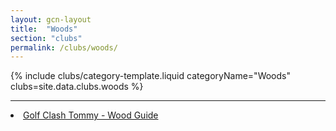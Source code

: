 ```yaml
---
layout: gcn-layout
title:  "Woods"
section: "clubs"
permalink: /clubs/woods/
---
```


{% include clubs/category-template.liquid categoryName="Woods" clubs=site.data.clubs.woods %}

<hr class="hr-text" data-content="Resources">

<div class="row">
  <div class="col-md-6 col-md-offset-3 col-sm-12">
    <div class="list-group">
      <li class="list-group-item gcn-resource text-small">
        <a href="https://youtu.be/kV8aYaQ0l8I" target="_blank" rel="noopener">
          <i class="fab fa-youtube text-youtube fa-lg" aria-hidden="true"></i>
          Golf Clash Tommy - Wood Guide
        </a>
      </li>
    </div>
  </div>
</div>
